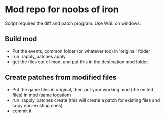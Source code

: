 # Mod repo for noobs of iron

 Script requires the diff and patch program. Use WSL on windows.

## Build mod

- Put the events, common  folder (or whatever too) in 'original' folder
- run ./apply_patches apply
- get the files out of mod, and put this in the destination mod folder.

## Create patches from modified files
 
- Put the game files in original, then put your working mod (the edited files) in mod (same location)
- run ./apply_patches create (this will create a patch for existing files and copy non-existing ones)
- commit it

